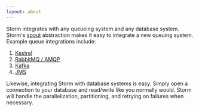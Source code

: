 ```yaml
---
layout: about
---
```


Storm integrates with any queueing system and any database system. Storm's [spout](http://nathanmarz.github.com/storm/doc-0.7.1/backtype/storm/spout/ISpout.html) abstraction makes it easy to integrate a new queuing system. Example queue integrations include:

1. [Kestrel](https://github.com/nathanmarz/storm-kestrel)
2. [RabbitMQ / AMQP](https://github.com/Xorlev/storm-amqp-spout)
3. [Kafka](https://github.com/nathanmarz/storm-contrib/tree/master/storm-kafka)
4. [JMS](https://github.com/ptgoetz/storm-jms)

Likewise, integrating Storm with database systems is easy. Simply open a connection to your database and read/write like you normally would. Storm will handle the parallelization, partitioning, and retrying on failures when necessary.